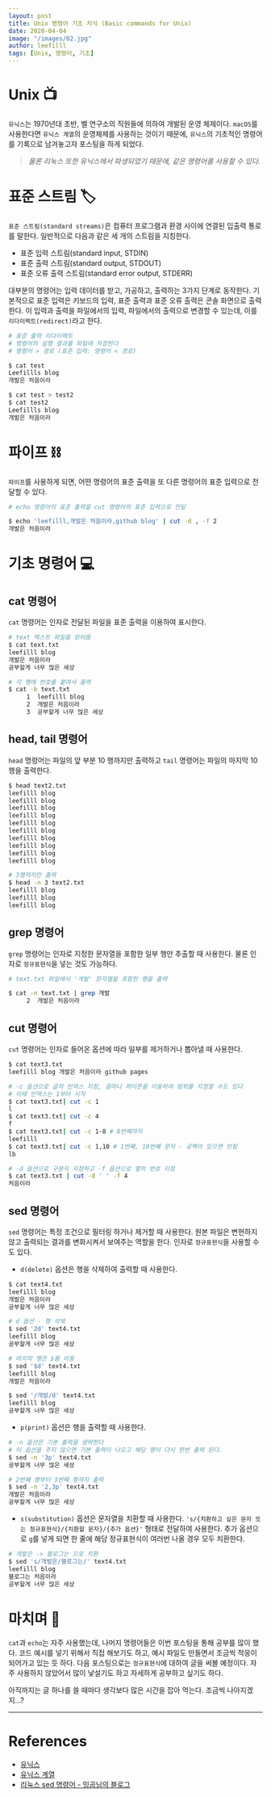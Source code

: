 ```yaml
---
layout: post
title: Unix 명령어 기초 지식 (Basic commands for Unix)
date: 2020-04-04
image: "/images/02.jpg"
author: leefilll
tags: [Unix, 명령어, 기초]
---
```


# Unix 📺

`유닉스`는 1970년대 초반, 벨 연구소의 직원들에 의하여 개발된 운영 체제이다. `macOS`를 사용한다면 `유닉스 계열`의 운영체제를 사용하는 것이기 때문에, `유닉스`의 기초적인 명령어를 기록으로 남겨놓고자 포스팅을 하게 되었다.

> _물론 리눅스 또한 유닉스에서 파생되었기 때문에, 같은 명령어를 사용할 수 있다._

# 표준 스트림 🏷

`표준 스트림(standard streams)`은 컴퓨터 프로그램과 환경 사이에 연결된 입출력 통로를 말한다. 일반적으로 다음과 같은 세 개의 스트림을 지칭한다.

- 표준 입력 스트림(standard input, STDIN)
- 표준 출력 스트림(standard output, STDOUT)
- 표준 오류 출력 스트림(standard error output, STDERR)

대부분의 명령어는 입력 데이터를 받고, 가공하고, 출력하는 3가지 단계로 동작한다. 기본적으로 표준 입력은 키보드의 입력, 표준 출력과 표준 오류 출력은 콘솔 화면으로 출력한다. 이 입력과 출력을 파일에서의 입력, 파일에서의 출력으로 변경할 수 있는데, 이를 `리다이렉트(redirect)`라고 한다.

```zsh
# 표준 출력 리다이렉트
# 명령어의 실행 결과를 파일에 저장한다
# 명령어 > 경로 (표준 입력: 명령어 < 경로)

$ cat test
Leefillls blog
개발은 처음이라

$ cat test > test2
$ cat test2
Leefillls blog
개발은 처음이라
```

# 파이프 ⛓

`파이프`를 사용하게 되면, 어떤 명령어의 표준 출력을 또 다른 명령어의 표준 입력으로 전달할 수 있다.

```zsh
# echo 명령어의 표준 출력을 cut 명령어의 표준 입력으로 전달

$ echo 'leefilll,개발은 처음이라,github blog' | cut -d , -f 2
개발은 처음이라
```

# 기초 명령어 💻

## cat 명령어

`cat` 명령어는 인자로 전달된 파일을 표준 출력을 이용하여 표시한다.

```zsh
# text 텍스트 파일을 읽어옴
$ cat text.txt
leefilll blog
개발은 처음이라
공부할게 너무 많은 세상

# 각 행에 번호를 붙여서 출력
$ cat -b text.txt
     1	leefilll blog
     2	개발은 처음이라
     3	공부할게 너무 많은 세상
```

## head, tail 명령어

`head` 명령어는 파일의 앞 부분 10 행까지만 출력하고 `tail` 명령어는 파일의 마지막 10행을 출력한다.

```zsh
$ head text2.txt
leefilll blog
leefilll blog
leefilll blog
leefilll blog
leefilll blog
leefilll blog
leefilll blog
leefilll blog
leefilll blog
leefilll blog

# 3행까지만 출력
$ head -n 3 text2.txt
leefilll blog
leefilll blog
leefilll blog
```

## grep 명령어

`grep` 명령어는 인자로 지정한 문자열을 포함한 일부 행만 추출할 때 사용한다. 물론 인자로 `정규표현식`을 넣는 것도 가능하다.

```zsh
# text.txt 파일에서 '개발' 문자열을 포함한 행을 출력

$ cat -n text.txt | grep 개발
     2	개발은 처음이라
```

## cut 명령어

`cut` 명령어는 인자로 들어온 옵션에 따라 일부를 제거하거나 뽑아낼 때 사용한다.

```zsh
$ cat text3.txt
leefilll blog 개발은 처음이라 github pages

# -c 옵션으로 글자 인덱스 지정, 콤마나 하이픈을 이용하여 범위를 지정할 수도 있다
# 이때 인덱스는 1부터 시작
$ cat text3.txt| cut -c 1
l
$ cat text3.txt| cut -c 4
f
$ cat text3.txt| cut -c 1-8 # 8번째까지
leefilll
$ cat text3.txt| cut -c 1,10 # 1번째, 10번째 문자 - 공백이 있으면 안됨
lb

# -d 옵션으로 구분자 지정하고 -f 옵션으로 열의 번호 지정
$ cat text3.txt | cut -d ' ' -f 4
처음이라
```

## sed 명령어

`sed` 명령어는 특정 조건으로 필터링 하거나 제거할 때 사용한다. 원본 파일은 변현하지 않고 출력되는 결과를 변화시켜서 보여주는 역할을 한다. 인자로 `정규표현식`을 사용할 수도 있다.

- `d(delete)` 옵션은 행을 삭제하여 출력할 때 사용한다.

```zsh
$ cat text4.txt
leefilll blog
개발은 처음이라
공부할게 너무 많은 세상

# d 옵션 - 행 삭제
$ sed '2d' text4.txt
leefilll blog
공부할게 너무 많은 세상

# 마지막 행은 $를 이용
$ sed '$d' text4.txt
leefilll blog
개발은 처음이라

$ sed '/개발/d' text4.txt
leefilll blog
공부할게 너무 많은 세상
```

- `p(print)` 옵션은 행을 출력할 때 사용한다.

```zsh
# -n 옵션은 기본 출력을 생략한다
# 이 옵션을 주지 않으면 기본 출력이 나오고 해당 행이 다시 한번 출력 된다.
$ sed -n '3p' text4.txt
공부할게 너무 많은 세상

# 2번째 행부터 3번째 행까지 출력
$ sed -n '2,3p' text4.txt
개발은 처음이라
공부할게 너무 많은 세상
```

- `s(substitution)` 옵션은 문자열을 치환할 때 사용한다. `'s/{치환하고 싶은 문자 또는 정규표현식}/{치환할 문자}/{추가 옵션}'` 형태로 전달하여 사용한다. 추가 옵션으로 `g`를 넣게 되면 한 줄에 해당 정규표현식이 여러번 나올 경우 모두 치환한다.

```zsh
# 개발은 -> 블로그는 으로 치환
$ sed 's/개발은/블로그는/' text4.txt
leefilll blog
블로그는 처음이라
공부할게 너무 많은 세상
```

# 마치며 💬

`cat`과 `echo`는 자주 사용했는데, 나머지 명령어들은 이번 포스팅을 통해 공부를 많이 했다. 코드 예시를 넣기 위해서 직접 해보기도 하고, 예시 파일도 만들면서 조금씩 적응이 되어가고 있는 듯 하다. 다음 포스팅으로는 `정규표현식`에 대하여 글을 써볼 예정이다. 자주 사용하지 않았어서 많이 낯설기도 하고 자세하게 공부하고 싶기도 하다.

아직까지는 글 하나를 쓸 때마다 생각보다 많은 시간을 잡아 먹는다. 조금씩 나아지겠지...?

---

# References

- [유닉스][unix_wiki]
- [유닉스 계열][unix_like_wiki]
- [리눅스 sed 명령어 - 밍곰님의 블로그][ming_blog]

[unix_wiki]: https://ko.wikipedia.org/wiki/%EC%9C%A0%EB%8B%89%EC%8A%A4
[unix_like_wiki]: https://ko.wikipedia.org/wiki/%EC%9C%A0%EB%8B%89%EC%8A%A4_%EA%B3%84%EC%97%B4
[ming_blog]: https://m.blog.naver.com/PostView.nhn?blogId=minki0127&logNo=220677180665&proxyReferer=https%3A%2F%2Fwww.google.com%2F
